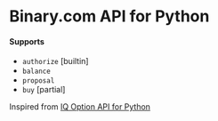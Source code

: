 # Binary.com API for Python
#### Supports
* `authorize` [builtin]
* `balance`
* `proposal`
* `buy` [partial]

Inspired from [IQ Option API for Python](https://github.com/Lu-Yi-Hsun/iqoptionapi)

